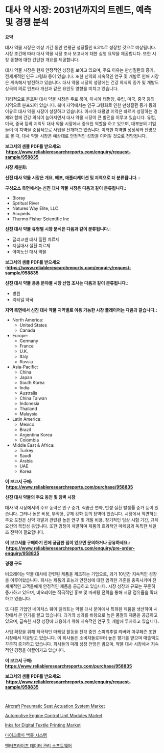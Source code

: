 <p><h1>대사 약 시장: 2031년까지의 트렌드, 예측 및 경쟁 분석</h1></p><p><strong>요약</strong></p>
<p><p>대사 약물 시장은 예상 기간 동안 연평균 성장률인 6.3%로 성장할 것으로 예상됩니다. 시장 조건에 따라 대사 약물 시장 조사 보고서에 대한 실행 요약을 제공합니다. 또한 시장 동향에 대한 간단한 개요를 제공합니다.</p><p>대사 약물 시장은 현재 안정적인 성장을 보이고 있으며, 주요 이유는 만성질환의 증가, 전세계적인 인구 고령화 등이 있습니다. 또한 신약의 지속적인 연구 및 개발로 인해 시장은 계속해서 발전하고 있습니다. 대사 약물 시장의 성장에는 건강 의식의 증가 및 개발도상국의 의료 인프라 개선과 같은 요인도 영향을 미치고 있습니다.</p><p>지리적으로 분포된 대사 약물 시장은 주로 북미, 아시아 태평양, 유럽, 미국, 중국 등의 지역으로 분포되어 있습니다. 북미 지역에서는 인구 고령화로 인한 만성질환 증가 등의 이유로 대사 약물 시장이 성장하고 있습니다. 아시아 태평양 지역은 빠르게 성장하는 경제와 함께 건강 의식이 높아지면서 대사 약물 시장이 큰 발전을 이루고 있습니다. 유럽, 미국, 중국 등의 지역도 대사 약물 시장에서 중요한 역할을 하고 있으며, 대부분의 기업들이 이 지역을 중점적으로 사업을 전개하고 있습니다. 이러한 지역별 성장세와 전망으로 볼 때, 대사 약물 시장은 예상대로 안정적인 성장을 이어갈 것으로 전망됩니다.</p></p>
<p><strong>보고서의 샘플 PDF를 받으세요: &nbsp;<a href="https://www.reliableresearchreports.com/enquiry/request-sample/958835">https://www.reliableresearchreports.com/enquiry/request-sample/958835</a></strong></p>
<p><strong>시장 세분화:</strong></p>
<p><strong> 신진 대사 약물 시장은 개요, 배포, 애플리케이션 및 지역으로 더 분류됩니다. :</strong></p>
<p><strong>구성요소 측면에서는 신진 대사 약물 시장은 다음과 같이 분류됩니다.:</strong></p>
<p><ul><li>Bioray</li><li>Spritual River</li><li>Natures Way Elite, LLC</li><li>Acupeds</li><li>Thermo Fisher Scientific Inc</li></ul></p>
<p><strong> 신진 대사 약물 유형별 시장 분석은 다음과 같이 분류됩니다.:</strong></p>
<p><ul><li>글리코겐 대사 질환 치료제</li><li>지질대사 질환 치료제</li><li>아미노산 대사 약물</li></ul></p>
<p><strong>보고서의 샘플 PDF를 받으세요 :<a href="https://www.reliableresearchreports.com/enquiry/request-sample/958835">https://www.reliableresearchreports.com/enquiry/request-sample/958835</a></strong></p>
<p><strong> 신진 대사 약물 응용 분야별 시장 산업 조사는 다음과 같이 분류됩니다.:</strong></p>
<p><ul><li>병원</li><li>리테일 약국</li></ul></p>
<p><strong>지역 측면에서 신진 대사 약물 지역별로 이용 가능한 시장 플레이어는 다음과 같습니다.:</strong></p>
<p><ul>
    <li>
        North America:
        <ul>
            <li>United States</li>
            <li>Canada</li>
        </ul>
    </li>
    <li>
        Europe:
        <ul>
            <li>Germany</li>
            <li>France</li>
            <li>U.K.</li>
            <li>Italy</li>
            <li>Russia</li>
        </ul>
    </li>
    <li>
        Asia-Pacific:
        <ul>
            <li>China</li>
            <li>Japan</li>
            <li>South Korea</li>
            <li>India</li>
            <li>Australia</li>
            <li>China Taiwan</li>
            <li>Indonesia</li>
            <li>Thailand</li>
            <li>Malaysia</li>
        </ul>
    </li>
    <li>
        Latin America:
        <ul>
            <li>Mexico</li>
            <li>Brazil</li>
            <li>Argentina Korea</li>
            <li>Colombia</li>
        </ul>
    </li>
    <li>
        Middle East & Africa:
        <ul>
            <li>Turkey</li>
            <li>Saudi</li>
            <li>Arabia</li>
            <li>UAE</li>
            <li>Korea</li>
        </ul>
    </li>
    </ul></p>
<p><strong>이 보고서 구매: &nbsp;<a href="https://www.reliableresearchreports.com/purchase/958835">https://www.reliableresearchreports.com/purchase/958835</a></strong></p>
<p><strong>신진 대사 약물의 주요 동인 및 장벽 시장</strong></p>
<p><p>대사 약 시장에서의 주요 동력은 인구 증가, 식습관 변화, 만성 질환 발생률 증가 등이 있습니다. 그러나 높은 비용, 부작용, 규제 강화 등의 장벽이 있습니다. 시장에서 직면하는 주요 도전은 신약 개발과 관련된 높은 연구 및 개발 비용, 장기적인 임상 시험 기간, 규제 요건의 복잡성 등입니다. 또한 경쟁이 치열하며 제품의 효과적인 마케팅과 독특한 세일즈 전략이 필요합니다.</p></p>
<p><strong>이 보고서를 구매하기 전에 궁금한 점이 있으면 문의하거나 공유하세요.: &nbsp;<a href="https://www.reliableresearchreports.com/enquiry/pre-order-enquiry/958835">https://www.reliableresearchreports.com/enquiry/pre-order-enquiry/958835</a></strong></p>
<p><strong>경쟁 구도</strong></p>
<p><p>비오레이는 약물 대사에 관련된 제품을 제조하는 기업으로, 과거 10년간 지속적인 성장을 이루어왔습니다. 회사는 제품의 효능과 안전성에 대한 엄격한 기준을 충족시키며 전 세계적인 고객들에게 안정적인 제품을 공급하고 있습니다. 시장 성장과 규모는 꾸준히 증가하고 있으며, 비오레이는 적극적인 홍보 및 마케팅 전략을 통해 시장 점유율을 확대하고 있습니다.</p><p>또 다른 기업인 네이처스 웨이 엘리트는 약물 대사 분야에서 특화된 제품을 생산하여 시장에서 큰 인기를 끌고 있습니다. 과거의 성과를 바탕으로 높은 품질의 제품을 공급하고 있으며, 급속한 시장 성장에 대응하기 위해 지속적인 연구 및 개발에 투자하고 있습니다.</p><p>사업 확장을 위해 적극적인 마케팅 활동을 전개 중인 스피리추얼 리버와 아쿠페즌 또한 시장에서 각광받고 있습니다. 이 회사들은 소비자들로부터 높은 평가를 받으며 매출액도 꾸준히 증가하고 있습니다. 회사들의 미래 성장 전망은 밝으며, 약물 대사 시장에서 지속적인 경쟁을 이끌어가고 있습니다.</p></p>
<p><strong>이 보고서 구매: &nbsp; <a href="https://www.reliableresearchreports.com/purchase/958835">https://www.reliableresearchreports.com/purchase/958835</a></strong></p>
<p><strong>보고서의 샘플 PDF를 받으세요: &nbsp;<a href="https://www.reliableresearchreports.com/enquiry/request-sample/958835">https://www.reliableresearchreports.com/enquiry/request-sample/958835</a></strong><strong></strong></p>
<p>&nbsp;</p>
<p><p><a href="https://issuu.com/reportprime-2/docs/aircraft-pneumatic-seat-actuation-system-market-si">Aircraft Pneumatic Seat Actuation System Market</a></p><p><a href="https://view.publitas.com/reportprime-1/automotive-engine-control-unit-modules-market-size-2024-2031-global-industrial-analysis-key-geographical-regions-market-share-top-key-players-product-types-and-forecast-research-report/">Automotive Engine Control Unit Modules Market</a></p><p><a href="https://sulfuric-clavicle-d39.notion.site/Inks-for-Digital-Textile-Printing-Market-Size-Evaluating-its-Market-Trends-Growth-and-Projections-5a262e45c9ef40d4b28635b603fe2f08">Inks for Digital Textile Printing Market</a></p><p><a href="https://medium.com/@kadeherman5e31oo7xi2th9fx/%EB%A7%88%EC%9D%B4%ED%81%AC%EB%A1%9C%ED%8C%8C-%EB%B0%B1%ED%99%80-%EC%8B%9C%EC%8A%A4%ED%85%9C-%EC%8B%9C%EC%9E%A5%EC%9D%80-%EC%8B%9C%EC%9E%A5-%EC%A0%90%EC%9C%A0%EC%9C%A8-%EC%8B%9C%EC%9E%A5-%ED%8A%B8%EB%A0%8C%EB%93%9C-%EB%B0%8F-%EC%8B%9C%EC%9E%A5-%EC%84%B1%EC%9E%A5%EC%97%90-%EB%8C%80%ED%95%9C-%EC%A0%95%EB%B3%B4%EB%A5%BC-%EC%A0%9C%EA%B3%B5%ED%95%A9%EB%8B%88%EB%8B%A4-f7973c052ca1">마이크로파 백홀 시스템</a></p><p><a href="https://medium.com/@kadeherman5e31oo7xi2th9fx/%EA%B8%B0%EC%97%85-%EB%8D%B0%EC%9D%B4%ED%84%B0-%EA%B4%80%EB%A6%AC-%EC%86%8C%ED%94%84%ED%8A%B8%EC%9B%A8%EC%96%B4-%EC%8B%9C%EC%9E%A5%EC%9D%80-%EC%8B%9C%EC%9E%A5-%EC%A0%90%EC%9C%A0%EC%9C%A8-%EC%8B%9C%EC%9E%A5-%EB%8F%99%ED%96%A5-%EB%B0%8F-%EC%8B%9C%EC%9E%A5-%EC%84%B1%EC%9E%A5%EC%97%90-%EB%8C%80%ED%95%9C-%EC%A0%95%EB%B3%B4%EB%A5%BC-%EC%A0%9C%EA%B3%B5%ED%95%A9%EB%8B%88%EB%8B%A4-d4435a6b1131">엔터프라이즈 데이터 관리 소프트웨어</a></p></p>